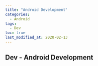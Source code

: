 ```yaml
---
title: "Android Development"
categories:
  - Android
tags:
  - Dev
toc: true
last_modified_at: 2020-02-13
---
```


## Dev - Android Development